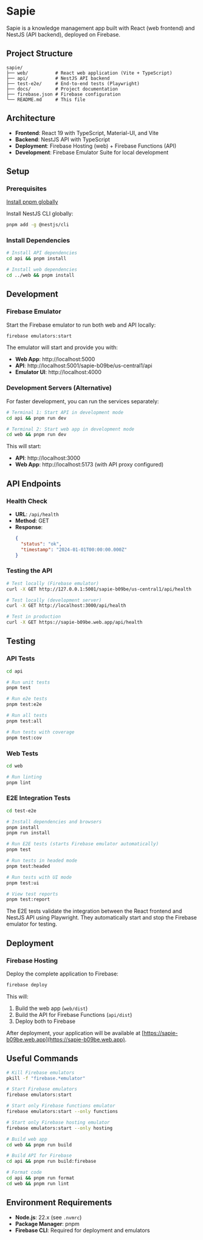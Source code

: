 # Sapie

Sapie is a knowledge management app built with React (web frontend) and NestJS (API backend), deployed on Firebase.

## Project Structure

```
sapie/
├── web/          # React web application (Vite + TypeScript)
├── api/          # NestJS API backend
├── test-e2e/     # End-to-end tests (Playwright)
├── docs/         # Project documentation
├── firebase.json # Firebase configuration
└── README.md     # This file
```

## Architecture

- **Frontend**: React 19 with TypeScript, Material-UI, and Vite
- **Backend**: NestJS API with TypeScript
- **Deployment**: Firebase Hosting (web) + Firebase Functions (API)
- **Development**: Firebase Emulator Suite for local development

## Setup

### Prerequisites

[Install pnpm globally](https://pnpm.io/installation)

Install NestJS CLI globally:
```bash
pnpm add -g @nestjs/cli
```

### Install Dependencies

```bash
# Install API dependencies
cd api && pnpm install

# Install web dependencies
cd ../web && pnpm install
```

## Development

### Firebase Emulator

Start the Firebase emulator to run both web and API locally:
```bash
firebase emulators:start
```

The emulator will start and provide you with:
- **Web App**: http://localhost:5000
- **API**: http://localhost:5001/sapie-b09be/us-central1/api
- **Emulator UI**: http://localhost:4000

### Development Servers (Alternative)

For faster development, you can run the services separately:

```bash
# Terminal 1: Start API in development mode
cd api && pnpm run dev

# Terminal 2: Start web app in development mode  
cd web && pnpm run dev
```

This will start:
- **API**: http://localhost:3000
- **Web App**: http://localhost:5173 (with API proxy configured)

## API Endpoints

### Health Check
- **URL**: `/api/health`
- **Method**: GET
- **Response**: 
  ```json
  {
    "status": "ok",
    "timestamp": "2024-01-01T00:00:00.000Z"
  }
  ```

### Testing the API

```bash
# Test locally (Firebase emulator)
curl -X GET http://127.0.0.1:5001/sapie-b09be/us-central1/api/health

# Test locally (development server)
curl -X GET http://localhost:3000/api/health

# Test in production
curl -X GET https://sapie-b09be.web.app/api/health
```

## Testing

### API Tests
```bash
cd api

# Run unit tests
pnpm test

# Run e2e tests
pnpm test:e2e

# Run all tests
pnpm test:all

# Run tests with coverage
pnpm test:cov
```

### Web Tests
```bash
cd web

# Run linting
pnpm lint
```

### E2E Integration Tests
```bash
cd test-e2e

# Install dependencies and browsers
pnpm install
pnpm run install

# Run E2E tests (starts Firebase emulator automatically)
pnpm test

# Run tests in headed mode
pnpm test:headed

# Run tests with UI mode
pnpm test:ui

# View test reports
pnpm test:report
```

The E2E tests validate the integration between the React frontend and NestJS API using Playwright. They automatically start and stop the Firebase emulator for testing.

## Deployment

### Firebase Hosting

Deploy the complete application to Firebase:

```bash
firebase deploy
```

This will:
1. Build the web app (`web/dist`)
2. Build the API for Firebase Functions (`api/dist`)
3. Deploy both to Firebase

After deployment, your application will be available at [https://sapie-b09be.web.app](https://sapie-b09be.web.app).

## Useful Commands

```bash
# Kill Firebase emulators
pkill -f "firebase.*emulator"

# Start Firebase emulators
firebase emulators:start

# Start only Firebase functions emulator
firebase emulators:start --only functions

# Start only Firebase hosting emulator  
firebase emulators:start --only hosting

# Build web app
cd web && pnpm run build

# Build API for Firebase
cd api && pnpm run build:firebase

# Format code
cd api && pnpm run format
cd web && pnpm run lint
```

## Environment Requirements

- **Node.js**: 22.x (see `.nvmrc`)
- **Package Manager**: pnpm
- **Firebase CLI**: Required for deployment and emulators
